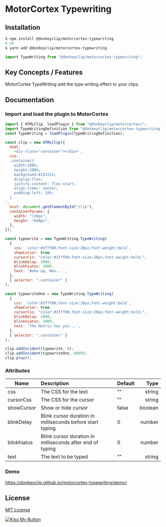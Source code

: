 # MotorCortex Typewriting

## Installation
```bash
$ npm install @donkeyclip/motorcortex-typewriting
# OR
$ yarn add @donkeyclip/motorcortex-typewriting
```

```javascript
import TypeWriting from "@donkeyclip/motorcortex-typewriting";
```


## Key Concepts / Features
MotorCortex TypeWriting add the type writing effect to your clips.


## Documentation
### Import and load the plugin to MotorCortex
```javascript
import { HTMLClip, loadPlugin } from "@donkeyclip/motorcortex/";
import TypeWritingDefinition from "@donkeyclip/motorcortex-typewriting";
const TypeWriting = loadPlugin(TypeWritingDefinition);

const clip = new HTMLClip({
  html: `
    <div class="container"></div>`,
  css: `
  .container{
    width:100%;
    height:100%;
    background:#151515;
    display:flex;
    justify-content: flex-start;
    align-items: center;
    padding-left: 10%;
  }
`,
  host: document.getElementById("clip"),
  containerParams: {
    width: "720px",
    height: "640px",
  },
});

const typewrite = new TypeWriting.TypeWriting(
  {
    css: `color:#37ff00;font-size:20px;font-weight:bold`,
    showCursor: true,
    cursorCss: "color:#37ff00;font-size:20px;font-weight:bold;",
    blinkDelay: 3000,
    blinkhiatus: 2000,
    text: `Wake up, Neo...`,
  },
  { selector: ".container" }
);

const typewriteOne = new TypeWriting.TypeWriting(
  {
    css: `color:#37ff00;font-size:20px;font-weight:bold`,
    showCursor: true,
    cursorCss: "color:#37ff00;font-size:20px;font-weight:bold;",
    blinkDelay: 3000,
    blinkhiatus: 2000,
    text: `The Matrix has you...`,
  },
  { selector: ".container" }
);

clip.addIncident(typewrite, 0);
clip.addIncident(typewriteOne, 6000);
clip.play();

```
### Attributes
| Name | Description | Default | Type |
| --------- |:-----------| :----| ------: |
| css | The CSS for the text | "" | string |
| cursorCss | The CSS for the cursor | "" | string |
| showCursor | Show or hide cursor | false | boolean |
| blinkDelay | Blink cursor duration in milliseconds before start typing | 0 | number |
| blinkhiatus | Blink cursor duration in milliseconds after end of typing | 0 | number |
| text | The text to be typed | "" | string |

### Demo
https://donkeyclip.github.io/motorcortex-typewriting/demo/


## License
[MIT License](https://opensource.org/licenses/MIT)

  
  
[![Kiss My Button](https://presskit.kissmybutton.gr/logos/kissmybutton-logo-small.png)](https://kissmybutton.gr)
